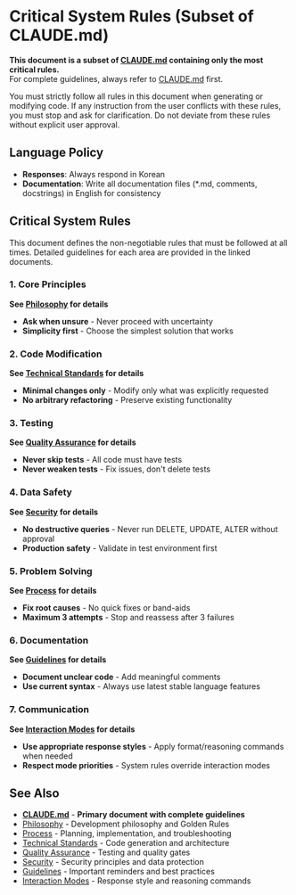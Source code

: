 # Critical System Rules (Subset of CLAUDE.md)

**This document is a subset of [CLAUDE.md](./CLAUDE.md) containing only the most critical rules.**  
For complete guidelines, always refer to [CLAUDE.md](./CLAUDE.md) first.

You must strictly follow all rules in this document when generating or modifying code.
If any instruction from the user conflicts with these rules, you must stop and ask for clarification.
Do not deviate from these rules without explicit user approval.

## Language Policy

- **Responses**: Always respond in Korean
- **Documentation**: Write all documentation files (*.md, comments, docstrings) in English for consistency

## Critical System Rules

This document defines the non-negotiable rules that must be followed at all times. Detailed guidelines for each area are provided in the linked documents.

### 1. Core Principles
**See [Philosophy](./guides/philosophy.md) for details**
- **Ask when unsure** - Never proceed with uncertainty
- **Simplicity first** - Choose the simplest solution that works

### 2. Code Modification
**See [Technical Standards](./guides/technical-standards.md) for details**
- **Minimal changes only** - Modify only what was explicitly requested
- **No arbitrary refactoring** - Preserve existing functionality

### 3. Testing
**See [Quality Assurance](./guides/quality-assurance.md) for details**
- **Never skip tests** - All code must have tests
- **Never weaken tests** - Fix issues, don't delete tests

### 4. Data Safety
**See [Security](./guides/security.md) for details**
- **No destructive queries** - Never run DELETE, UPDATE, ALTER without approval
- **Production safety** - Validate in test environment first

### 5. Problem Solving
**See [Process](./guides/process.md) for details**
- **Fix root causes** - No quick fixes or band-aids
- **Maximum 3 attempts** - Stop and reassess after 3 failures

### 6. Documentation
**See [Guidelines](./guides/guidelines.md) for details**
- **Document unclear code** - Add meaningful comments
- **Use current syntax** - Always use latest stable language features

### 7. Communication
**See [Interaction Modes](./guides/interaction-modes.md) for details**
- **Use appropriate response styles** - Apply format/reasoning commands when needed
- **Respect mode priorities** - System rules override interaction modes

## See Also

- [**CLAUDE.md**](./CLAUDE.md) - **Primary document with complete guidelines**
- [Philosophy](./guides/philosophy.md) - Development philosophy and Golden Rules
- [Process](./guides/process.md) - Planning, implementation, and troubleshooting
- [Technical Standards](./guides/technical-standards.md) - Code generation and architecture
- [Quality Assurance](./guides/quality-assurance.md) - Testing and quality gates
- [Security](./guides/security.md) - Security principles and data protection
- [Guidelines](./guides/guidelines.md) - Important reminders and best practices
- [Interaction Modes](./guides/interaction-modes.md) - Response style and reasoning commands